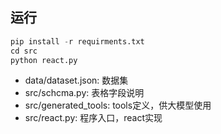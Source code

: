 ## 运行
```python
pip install -r requirments.txt
cd src
python react.py
```

- data/dataset.json: 数据集
- src/schcma.py: 表格字段说明
- src/generated_tools: tools定义，供大模型使用
- src/react.py: 程序入口，react实现
